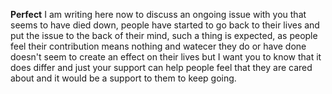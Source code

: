 **Perfect**
I am writing here now to discuss an ongoing issue with you that seems to have died down, people have started to go back to their lives and put the issue to the back of their mind, such a thing is expected, as people feel their contribution means nothing and watecer they do or have done doesn't seem to create an effect on their lives but I want you to know that it does differ and just your support can help people feel that they are cared about and it would be a support to them to keep going.
